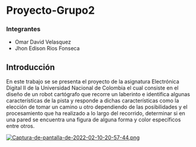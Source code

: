 # Proyecto-Grupo2

### Integrantes
- Omar David Velasquez
- Jhon Edison Rios Fonseca

## Introducción

En este trabajo se se presenta el proyecto de la asignatura Electrónica Digital II de la Universidad Nacional de Colombia el cual consiste en el diseño de un robot cartógrafo que recorre un laberinto e identifica algunas características de la pista y responde a dichas características como la elección de tomar un camino u otro dependiendo de las posibilidades y el procesamiento que ha realizado a lo largo del recorrido, determinar si en una pared se encuentra una figura de alguna forma y color específicos entre otros.

[![Captura-de-pantalla-de-2022-02-10-20-57-44.png](https://i.postimg.cc/XqCc03yv/Captura-de-pantalla-de-2022-02-10-20-57-44.png)](https://postimg.cc/1VyNpkBx)